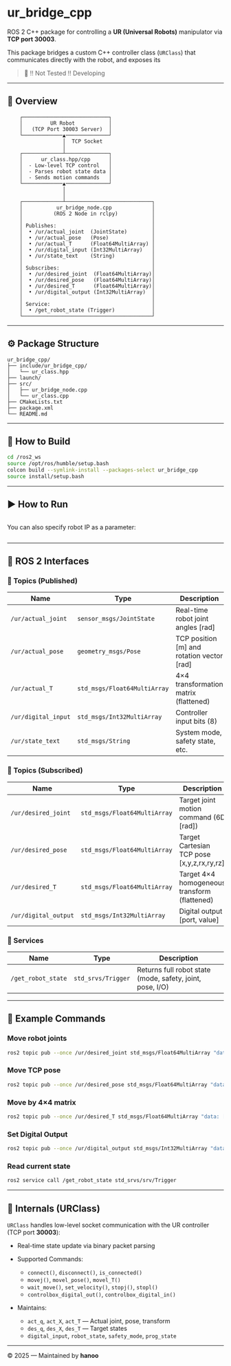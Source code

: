 # ur_bridge_cpp

ROS 2 C++ package for controlling a **UR (Universal Robots)** manipulator via **TCP port 30003**.

This package bridges a custom C++ controller class (`URClass`) that communicates directly with the robot,
and exposes its

> 🧱 !! Not Tested !! Developing

---

## 🧩 Overview

```
    ┌────────────────────────────┐
    │         UR Robot           │
    │   (TCP Port 30003 Server)  │
    └─────────────▲──────────────┘
                  │  TCP Socket
                  │
    ┌─────────────┴──────────────┐
    │      ur_class.hpp/cpp      │
    │  - Low-level TCP control   │
    │  - Parses robot state data │
    │  - Sends motion commands   │
    └─────────────▲──────────────┘
                  │
                  │
    ┌─────────────┴────────────────────────────┐
    │           ur_bridge_node.cpp             │
    │          (ROS 2 Node in rclpy)           │
    │                                          │
    │ Publishes:                               │
    │  • /ur/actual_joint  (JointState)        │
    │  • /ur/actual_pose   (Pose)              │
    │  • /ur/actual_T      (Float64MultiArray) │
    │  • /ur/digital_input (Int32MultiArray)   │
    │  • /ur/state_text    (String)            │
    │                                          │
    │ Subscribes:                              │
    │  • /ur/desired_joint  (Float64MultiArray)│
    │  • /ur/desired_pose   (Float64MultiArray)│
    │  • /ur/desired_T      (Float64MultiArray)│
    │  • /ur/digital_output (Int32MultiArray)  │
    │                                          │
    │ Service:                                 │
    │  • /get_robot_state (Trigger)            │
    └──────────────────────────────────────────┘

```

---

## ⚙️ Package Structure

```
ur_bridge_cpp/
├── include/ur_bridge_cpp/
│   └── ur_class.hpp
├── launch/
├── src/
│   ├── ur_bridge_node.cpp
│   └── ur_class.cpp
├── CMakeLists.txt
├── package.xml
└── README.md
```

---

## 🚀 How to Build

```bash
cd /ros2_ws
source /opt/ros/humble/setup.bash
colcon build --symlink-install --packages-select ur_bridge_cpp
source install/setup.bash
```

---

## ▶️ How to Run

```bash

```

You can also specify robot IP as a parameter:

```bash

```

---

## 🧠 ROS 2 Interfaces

### 🔹 Topics (Published)

| Name                | Type                         | Description                                |
| ------------------- | ---------------------------- | ------------------------------------------ |
| `/ur/actual_joint`  | `sensor_msgs/JointState`     | Real-time robot joint angles [rad]         |
| `/ur/actual_pose`   | `geometry_msgs/Pose`         | TCP position [m] and rotation vector [rad] |
| `/ur/actual_T`      | `std_msgs/Float64MultiArray` | 4×4 transformation matrix (flattened)      |
| `/ur/digital_input` | `std_msgs/Int32MultiArray`   | Controller input bits (8)                  |
| `/ur/state_text`    | `std_msgs/String`            | System mode, safety state, etc.            |

### 🔹 Topics (Subscribed)

| Name                 | Type                         | Description                                  |
| -------------------- | ---------------------------- | -------------------------------------------- |
| `/ur/desired_joint`  | `std_msgs/Float64MultiArray` | Target joint motion command (6D [rad])       |
| `/ur/desired_pose`   | `std_msgs/Float64MultiArray` | Target Cartesian TCP pose [x,y,z,rx,ry,rz]   |
| `/ur/desired_T`      | `std_msgs/Float64MultiArray` | Target 4×4 homogeneous transform (flattened) |
| `/ur/digital_output` | `std_msgs/Int32MultiArray`   | Digital output [port, value]                 |

### 🔹 Services

| Name               | Type               | Description                                               |
| ------------------ | ------------------ | --------------------------------------------------------- |
| `/get_robot_state` | `std_srvs/Trigger` | Returns full robot state (mode, safety, joint, pose, I/O) |

---

## 🦾 Example Commands

### Move robot joints

```bash
ros2 topic pub --once /ur/desired_joint std_msgs/Float64MultiArray "data: [1.57, -1.57, 1.57, 0, 1.57, 0]"
```

### Move TCP pose

```bash
ros2 topic pub --once /ur/desired_pose std_msgs/Float64MultiArray "data: [0.4, 0.0, 0.2, 0.0, 3.14, 0.0]"
```

### Move by 4×4 matrix

```bash
ros2 topic pub --once /ur/desired_T std_msgs/Float64MultiArray "data: [1,0,0,0.4, 0,1,0,0, 0,0,1,0.3, 0,0,0,1]"
```

### Set Digital Output

```bash
ros2 topic pub --once /ur/digital_output std_msgs/Int32MultiArray "data: [0, 1]"
```

### Read current state

```bash
ros2 service call /get_robot_state std_srvs/srv/Trigger
```

---

## 🧩 Internals (URClass)

`URClass` handles low-level socket communication with the UR controller (TCP port **30003**):

- Real-time state update via binary packet parsing
- Supported Commands:

  - `connect()`, `disconnect()`, `is_connected()`
  - `movej()`, `movel_pose()`, `movel_T()`
  - `wait_move()`, `set_velocity()`, `stopj()`, `stopl()`
  - `controlbox_digital_out()`, `controlbox_digital_in()`

- Maintains:

  - `act_q`, `act_X`, `act_T` — Actual joint, pose, transform
  - `des_q`, `des_X`, `des_T` — Target states
  - `digital_input`, `robot_state`, `safety_mode`, `prog_state`

---

© 2025 — Maintained by **hanoo**
